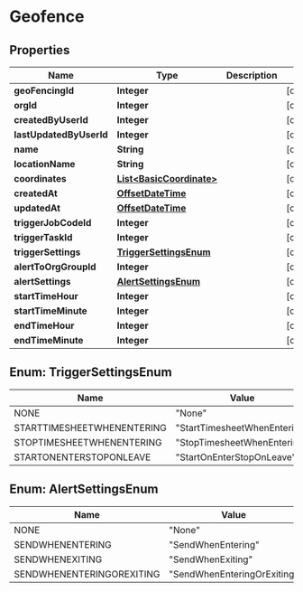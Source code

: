 

# Geofence

## Properties

Name | Type | Description | Notes
------------ | ------------- | ------------- | -------------
**geoFencingId** | **Integer** |  |  [optional]
**orgId** | **Integer** |  |  [optional]
**createdByUserId** | **Integer** |  |  [optional]
**lastUpdatedByUserId** | **Integer** |  |  [optional]
**name** | **String** |  |  [optional]
**locationName** | **String** |  |  [optional]
**coordinates** | [**List&lt;BasicCoordinate&gt;**](BasicCoordinate.md) |  |  [optional]
**createdAt** | [**OffsetDateTime**](OffsetDateTime.md) |  |  [optional]
**updatedAt** | [**OffsetDateTime**](OffsetDateTime.md) |  |  [optional]
**triggerJobCodeId** | **Integer** |  |  [optional]
**triggerTaskId** | **Integer** |  |  [optional]
**triggerSettings** | [**TriggerSettingsEnum**](#TriggerSettingsEnum) |  |  [optional]
**alertToOrgGroupId** | **Integer** |  |  [optional]
**alertSettings** | [**AlertSettingsEnum**](#AlertSettingsEnum) |  |  [optional]
**startTimeHour** | **Integer** |  |  [optional]
**startTimeMinute** | **Integer** |  |  [optional]
**endTimeHour** | **Integer** |  |  [optional]
**endTimeMinute** | **Integer** |  |  [optional]



## Enum: TriggerSettingsEnum

Name | Value
---- | -----
NONE | &quot;None&quot;
STARTTIMESHEETWHENENTERING | &quot;StartTimesheetWhenEntering&quot;
STOPTIMESHEETWHENENTERING | &quot;StopTimesheetWhenEntering&quot;
STARTONENTERSTOPONLEAVE | &quot;StartOnEnterStopOnLeave&quot;



## Enum: AlertSettingsEnum

Name | Value
---- | -----
NONE | &quot;None&quot;
SENDWHENENTERING | &quot;SendWhenEntering&quot;
SENDWHENEXITING | &quot;SendWhenExiting&quot;
SENDWHENENTERINGOREXITING | &quot;SendWhenEnteringOrExiting&quot;



